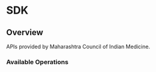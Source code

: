 # SDK

## Overview

APIs provided by Maharashtra Council of Indian Medicine.

### Available Operations

